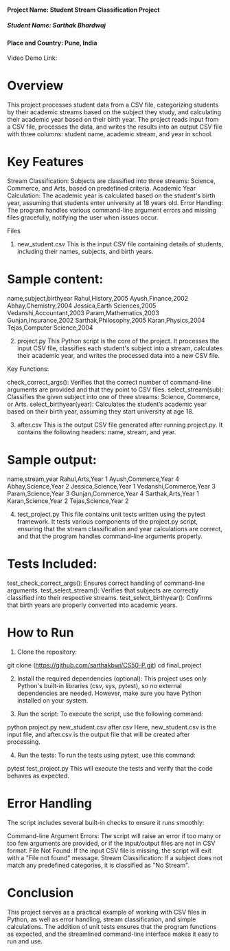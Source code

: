 #### Project Name: Student Stream Classification Project
##### Student Name: Sarthak Bhardwaj
#### Place and Country: Pune, India

Video Demo Link:

# Overview

This project processes student data from a CSV file, categorizing students by their academic streams based on the subject they study, and calculating their academic year based on their birth year. The project reads input from a CSV file, processes the data, and writes the results into an output CSV file with three columns: student name, academic stream, and year in school.

# Key Features
Stream Classification: Subjects are classified into three streams: Science, Commerce, and Arts, based on predefined criteria.
Academic Year Calculation: The academic year is calculated based on the student's birth year, assuming that students enter university at 18 years old.
Error Handling: The program handles various command-line argument errors and missing files gracefully, notifying the user when issues occur.

Files
1. new_student.csv
This is the input CSV file containing details of students, including their names, subjects, and birth years.

# Sample content: #

name,subject,birthyear
Rahul,History,2005
Ayush,Finance,2002
Abhay,Chemistry,2004
Jessica,Earth Sciences,2005
Vedanshi,Accountant,2003
Param,Mathematics,2003
Gunjan,Insurance,2002
Sarthak,Philosophy,2005
Karan,Physics,2004
Tejas,Computer Science,2004

2. project.py
This Python script is the core of the project. It processes the input CSV file, classifies each student's subject into a stream, calculates their academic year, and writes the processed data into a new CSV file.

Key Functions:

check_correct_args(): Verifies that the correct number of command-line arguments are provided and that they point to CSV files.
select_stream(sub): Classifies the given subject into one of three streams: Science, Commerce, or Arts.
select_birthyear(year): Calculates the student’s academic year based on their birth year, assuming they start university at age 18.

3. after.csv
This is the output CSV file generated after running project.py. It contains the following headers: name, stream, and year.

# Sample output: #

name,stream,year
Rahul,Arts,Year 1
Ayush,Commerce,Year 4
Abhay,Science,Year 2
Jessica,Science,Year 1
Vedanshi,Commerce,Year 3
Param,Science,Year 3
Gunjan,Commerce,Year 4
Sarthak,Arts,Year 1
Karan,Science,Year 2
Tejas,Science,Year 2


4. test_project.py
This file contains unit tests written using the pytest framework. It tests various components of the project.py script, ensuring that the stream classification and year calculations are correct, and that the program handles command-line arguments properly.

# Tests Included: #

test_check_correct_args(): Ensures correct handling of command-line arguments.
test_select_stream(): Verifies that subjects are correctly classified into their respective streams.
test_select_birthyear(): Confirms that birth years are properly converted into academic years.

# How to Run #

1. Clone the repository:

git clone (https://github.com/sarthakbwj/CS50-P.git)
cd final_project

2. Install the required dependencies (optional):
This project uses only Python's built-in libraries (csv, sys, pytest), so no external dependencies are needed. However, make sure you have Python installed on your system.

3. Run the script:
To execute the script, use the following command:

python project.py new_student.csv after.csv
Here, new_student.csv is the input file, and after.csv is the output file that will be created after processing.

4. Run the tests:
To run the tests using pytest, use this command:

pytest test_project.py
This will execute the tests and verify that the code behaves as expected.

# Error Handling #

The script includes several built-in checks to ensure it runs smoothly:

Command-line Argument Errors: The script will raise an error if too many or too few arguments are provided, or if the input/output files are not in CSV format.
File Not Found: If the input CSV file is missing, the script will exit with a "File not found" message.
Stream Classification: If a subject does not match any predefined categories, it is classified as "No Stream".


# Conclusion #

This project serves as a practical example of working with CSV files in Python, as well as error handling, stream classification, and simple calculations. The addition of unit tests ensures that the program functions as expected, and the streamlined command-line interface makes it easy to run and use.

